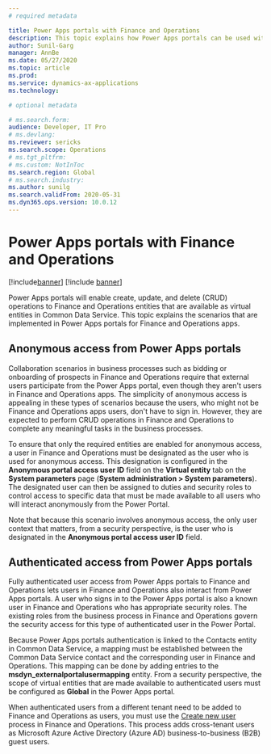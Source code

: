 ```yaml
---
# required metadata

title: Power Apps portals with Finance and Operations
description: This topic explains how Power Apps portals can be used with Finance and Operations.
author: Sunil-Garg
manager: AnnBe
ms.date: 05/27/2020
ms.topic: article
ms.prod:
ms.service: dynamics-ax-applications
ms.technology: 

# optional metadata

# ms.search.form:
audience: Developer, IT Pro
# ms.devlang: 
ms.reviewer: sericks
ms.search.scope: Operations
# ms.tgt_pltfrm: 
# ms.custom: NotInToc
ms.search.region: Global
# ms.search.industry:
ms.author: sunilg
ms.search.validFrom: 2020-05-31
ms.dyn365.ops.version: 10.0.12
---
```


# Power Apps portals with Finance and Operations

[!include[banner](../includes/banner.md)]
[!include [banner](../includes/preview-banner.md)]

Power Apps portals will enable create, update, and delete (CRUD) operations to Finance and Operations entities that are available as virtual entities in Common Data Service. This topic explains the scenarios that are implemented in Power Apps portals for Finance and Operations apps.

## Anonymous access from Power Apps portals

Collaboration scenarios in business processes such as bidding or onboarding of prospects in Finance and Operations require that external users participate from the Power Apps portal, even though they aren't users in Finance and Operations apps. The simplicity of anonymous access is appealing in these types of scenarios because the users, who might not be Finance and Operations apps users, don't have to sign in. However, they are expected to perform CRUD operations in Finance and Operations to complete any meaningful tasks in the business processes.

To ensure that only the required entities are enabled for anonymous access, a user in Finance and Operations must be designated as the user who is used for anonymous access. This designation is configured in the **Anonymous portal access user ID** field on the **Virtual entity** tab on the **System parameters** page (**System administration \> System parameters**). The designated user can then be assigned to duties and security roles to control access to specific data that must be made available to all users who will interact anonymously from the Power Portal.

Note that because this scenario involves anonymous access, the only user context that matters, from a security perspective, is the user who is designated in the **Anonymous portal access user ID** field.

## Authenticated access from Power Apps portals

Fully authenticated user access from Power Apps portals to Finance and Operations lets users in Finance and Operations also interact from Power Apps portals. A user who signs in to the Power Apps portal is also a known user in Finance and Operations who has appropriate security roles. The existing roles from the business process in Finance and Operations govern the security access for this type of authenticated user in the Power Portal.

Because Power Apps portals authentication is linked to the Contacts entity in Common Data Service, a mapping must be established between the Common Data Service contact and the corresponding user in Finance and Operations. This mapping can be done by adding entries to the **msdyn\_externalportalusermapping** entity. From a security perspective, the scope of virtual entities that are made available to authenticated users must be configured as **Global** in the Power Apps portal.

When authenticated users from a different tenant need to be added to Finance and Operations as users, you must use the [Create new user](../sysadmin/tasks/create-new-users.md) process in Finance and Operations. This process adds cross-tenant users as Microsoft Azure Active Directory (Azure AD) business-to-business (B2B) guest users.

